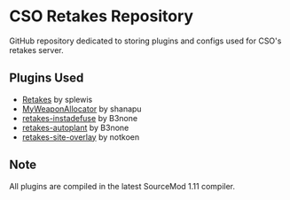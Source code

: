 
# CSO Retakes Repository

GitHub repository dedicated to storing plugins and configs used for CSO's retakes server.

## Plugins Used

- [Retakes](https://github.com/splewis/csgo-retakes) by splewis
- [MyWeaponAllocator](https://github.com/shanapu/MyWeaponAllocator) by shanapu
- [retakes-instadefuse](https://github.com/b3none/retakes-instadefuse) by B3none
- [retakes-autoplant](https://github.com/b3none/retakes-autoplant) by B3none
- [retakes-site-overlay](https://github.com/notkoen/retakes-site-overlay) by notkoen

## Note

All plugins are compiled in the latest SourceMod 1.11 compiler.
